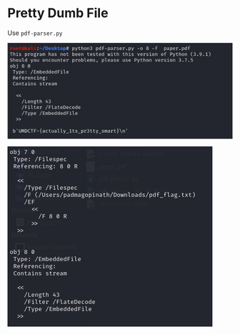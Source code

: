 # Pretty Dumb File

Use `pdf-parser.py`

![](../.gitbook/assets/cf230a282a604f74ad4b1df7f2d8df14.png)

![](../.gitbook/assets/9e8a83b2f55a4592b9e8e050101dcb41%20%281%29.png)

